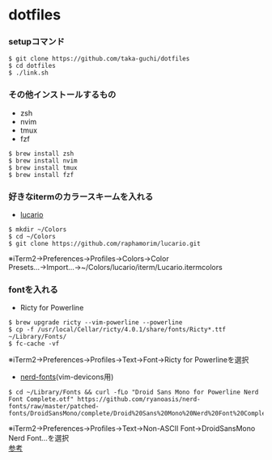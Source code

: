# dotfiles
### setupコマンド
```
$ git clone https://github.com/taka-guchi/dotfiles
$ cd dotfiles
$ ./link.sh
```
### その他インストールするもの
* zsh
* nvim
* tmux
* fzf
```
$ brew install zsh
$ brew install nvim
$ brew install tmux
$ brew install fzf
```
### 好きなitermのカラースキームを入れる
* [lucario](https://github.com/raphamorim/lucario)
```
$ mkdir ~/Colors
$ cd ~/Colors
$ git clone https://github.com/raphamorim/lucario.git
```
※iTerm2→Preferences→Profiles→Colors→Color Presets...→Import...→~/Colors/lucario/iterm/Lucario.itermcolors
### fontを入れる
* Ricty for Powerline
```
$ brew upgrade ricty --vim-powerline --powerline
$ cp -f /usr/local/Cellar/ricty/4.0.1/share/fonts/Ricty*.ttf ~/Library/Fonts/
$ fc-cache -vf
```
※iTerm2→Preferences→Profiles→Text→Font→Ricty for Powerlineを選択
* [nerd-fonts](https://github.com/ryanoasis/nerd-fonts)(vim-devicons用)
```
$ cd ~/Library/Fonts && curl -fLo "Droid Sans Mono for Powerline Nerd Font Complete.otf" https://github.com/ryanoasis/nerd-fonts/raw/master/patched-fonts/DroidSansMono/complete/Droid%20Sans%20Mono%20Nerd%20Font%20Complete.otf
```
※iTerm2→Preferences→Profiles→Text→Non-ASCII Font→DroidSansMono Nerd Font...を選択  
[参考](https://qiita.com/park-jh/items/4358d2d33a78ec0a2b5c)
